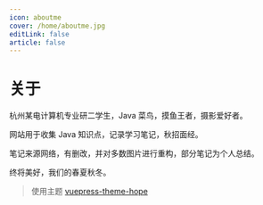 ```yaml
---
icon: aboutme
cover: /home/aboutme.jpg
editLink: false
article: false
---
```


# 关于

杭州某电计算机专业研二学生，Java 菜鸟，摸鱼王者，摄影爱好者。

网站用于收集 Java 知识点，记录学习笔记，秋招面经。

笔记来源网络，有删改，并对多数图片进行重构，部分笔记为个人总结。

终将美好，我们的春夏秋冬。

> 使用主题 [vuepress-theme-hope](https://github.com/vuepress-theme-hope/vuepress-theme-hope)
